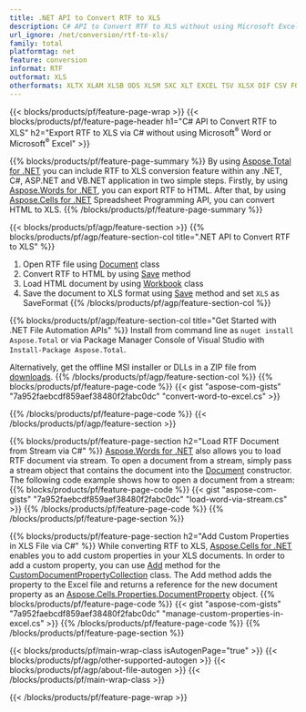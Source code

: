 ```yaml
---
title: .NET API to Convert RTF to XLS 
description: C# API to Convert RTF to XLS without using Microsoft Excel or Adobe Reader
url_ignore: /net/conversion/rtf-to-xls/
family: total
platformtag: net
feature: conversion
informat: RTF
outformat: XLS
otherformats: XLTX XLAM XLSB ODS XLSM SXC XLT EXCEL TSV XLSX DIF CSV FODS XLTM
---
```

{{< blocks/products/pf/feature-page-wrap >}}
{{< blocks/products/pf/feature-page-header h1="C# API to Convert RTF to XLS" h2="Export RTF to XLS via C# without using Microsoft<sup>&reg;</sup> Word or Microsoft<sup>&reg;</sup> Excel" >}}

{{% blocks/products/pf/feature-page-summary %}}
By using [Aspose.Total for .NET](https://products.aspose.com/total/net/) you can include RTF to XLS conversion feature within any .NET, C#, ASP.NET and VB.NET application in two simple steps. Firstly, by using [Aspose.Words for .NET](https://products.aspose.com/words/net/), you can export RTF to HTML. After that, by using [Aspose.Cells for .NET](https://products.aspose.com/cells/net/) Spreadsheet Programming API, you can convert HTML to XLS. 
{{% /blocks/products/pf/feature-page-summary  %}}

{{< blocks/products/pf/agp/feature-section >}}
{{% blocks/products/pf/agp/feature-section-col title=".NET API to Convert RTF to XLS" %}}
1. Open RTF file using [Document](https://apireference.aspose.com/words/net/aspose.words/document) class
2. Convert RTF to HTML by using [Save](https://apireference.aspose.com/words/net/aspose.words.document/save/methods/4) method
3. Load HTML document by using [Workbook](https://apireference.aspose.com/cells/net/aspose.cells/workbook) class 
4. Save the document to XLS format using [Save](https://apireference.aspose.com/cells/net/aspose.cells.workbook/save/methods/4) method and set `XLS` as SaveFormat
{{% /blocks/products/pf/agp/feature-section-col %}}

{{% blocks/products/pf/agp/feature-section-col title="Get Started with .NET File Automation APIs" %}}
Install from command line as ```nuget install Aspose.Total``` or via Package Manager Console of Visual Studio with ```Install-Package Aspose.Total```.

Alternatively, get the offline MSI installer or DLLs in a ZIP file from [downloads](https://downloads.aspose.com/total/net).
{{% /blocks/products/pf/agp/feature-section-col %}}
{{% blocks/products/pf/feature-page-code %}}
{{< gist "aspose-com-gists" "7a952faebcdf859aef38480f2fabc0dc" "convert-word-to-excel.cs" >}}

{{% /blocks/products/pf/feature-page-code %}}
{{< /blocks/products/pf/agp/feature-section >}}

{{% blocks/products/pf/feature-page-section  h2="Load RTF Document from Stream  via C#" %}}
[Aspose.Words for .NET](https://products.aspose.com/words/net/) also allows you to load RTF document via stream. To open a document from a stream, simply pass a stream object that contains the document into the [Document](https://apireference.aspose.com/words/net/aspose.words/document) constructor. The following code example shows how to open a document from a stream:
{{% blocks/products/pf/feature-page-code %}}
{{< gist "aspose-com-gists" "7a952faebcdf859aef38480f2fabc0dc" "load-word-via-stream.cs" >}}
{{% /blocks/products/pf/feature-page-code  %}}
{{% /blocks/products/pf/feature-page-section %}}

{{% blocks/products/pf/feature-page-section  h2="Add Custom Properties in XLS File via C#" %}}
While converting RTF to XLS, [Aspose.Cells for .NET](https://products.aspose.com/cells/net/) enables you to add custom properties in your XLS documents. In order to add a custom property, you can use [Add](https://apireference.aspose.com/cells/net/aspose.cells.properties/customdocumentpropertycollection/methods/add/index) method for the [CustomDocumentPropertyCollection](https://apireference.aspose.com/cells/net/aspose.cells.properties/customdocumentpropertycollection) class. The Add method adds the property to the Excel file and returns a reference for the new document property as an [Aspose.Cells.Properties.DocumentProperty](https://apireference.aspose.com/cells/net/aspose.cells.properties/documentproperty) object.
{{% blocks/products/pf/feature-page-code %}}
{{< gist "aspose-com-gists" "7a952faebcdf859aef38480f2fabc0dc" "manage-custom-properties-in-excel.cs" >}}
{{% /blocks/products/pf/feature-page-code  %}}
{{% /blocks/products/pf/feature-page-section %}}

{{< blocks/products/pf/main-wrap-class isAutogenPage="true" >}}
{{< blocks/products/pf/agp/other-supported-autogen >}}
{{< blocks/products/pf/agp/about-file-autogen >}}
{{< /blocks/products/pf/main-wrap-class >}}

{{< /blocks/products/pf/feature-page-wrap >}}